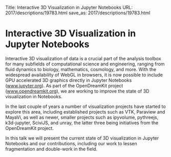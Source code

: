 Title: Interactive 3D Visualization in Jupyter Notebooks
URL: 2017/descriptions/19783.html
save_as: 2017/descriptions/19783.html

# Interactive 3D Visualization in Jupyter Notebooks

Interactive 3D visualization of data is a crucial part of the analysis toolbox for many subfields of computational science and engineering, ranging from fluid dynamics to biology, mathematics, cosmology, and more. With the widespread availability of WebGL in browsers, it is now possible to include GPU accelerated 3D graphics directly in Jupyter Notebooks (www.jupyter.org). As part of the OpenDreamKit project (www.opendreamkit.org), we are working to improve the state of 3D visualization in Notebooks.

In the last couple of years a number of visualization projects have started to explore this area, including established projects such as VTK, Paraview and MayaVi, as well as newer, smaller projects such as ipyvolume, pythreejs, k3d-jupyter, SciviJS, and unray, the latter three being initiatives from the OpenDreamKit project.
 
In this talk we will present the current state of 3D visualization in Jupyter Notebooks and our contributions, including our work to lessen fragmentation and double-work in the field.
